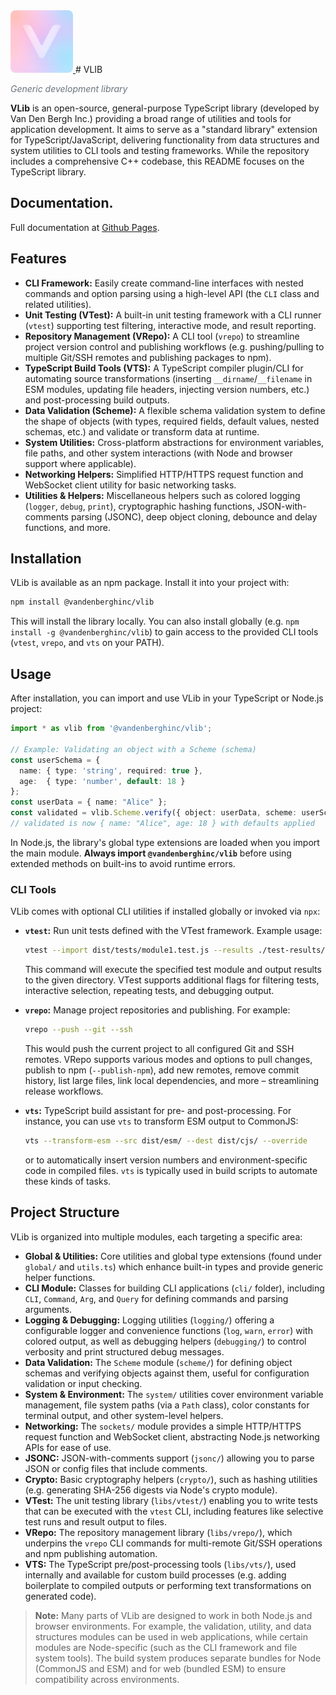 <!-- <h1 style="display:inline-flex;align-items:flex-start;margin:0;gap:8px;"> -->
  <a href="https://github.com/vandenberghinc/vlib">
    <img
      src="https://raw.githubusercontent.com/vandenberghinc/vlib/master/dev/media/icon-v4/icon.256.png"
      width="100" height="100"
      alt="VLib logo"
      style="border-radius:8px;">
  </a>
<!-- </h1> -->
# VLIB
<p><em style="color:#6a737d;">Generic development library</em></p>



**VLib** is an open-source, general-purpose TypeScript library (developed by Van Den Bergh Inc.) providing a broad range of utilities and tools for application development. It aims to serve as a "standard library" extension for TypeScript/JavaScript, delivering functionality from data structures and system utilities to CLI tools and testing frameworks. While the repository includes a comprehensive C++ codebase, this README focuses on the TypeScript library.

## Documentation.
Full documentation at [Github Pages](https://vandenberghinc.github.io/vlib).

## Features

- **CLI Framework:** Easily create command-line interfaces with nested commands and option parsing using a high-level API (the `CLI` class and related utilities).
- **Unit Testing (VTest):** A built-in unit testing framework with a CLI runner (`vtest`) supporting test filtering, interactive mode, and result reporting.
- **Repository Management (VRepo):** A CLI tool (`vrepo`) to streamline project version control and publishing workflows (e.g. pushing/pulling to multiple Git/SSH remotes and publishing packages to npm).
- **TypeScript Build Tools (VTS):** A TypeScript compiler plugin/CLI for automating source transformations (inserting `__dirname`/`__filename` in ESM modules, updating file headers, injecting version numbers, etc.) and post-processing build outputs.
- **Data Validation (Scheme):** A flexible schema validation system to define the shape of objects (with types, required fields, default values, nested schemas, etc.) and validate or transform data at runtime.
- **System Utilities:** Cross-platform abstractions for environment variables, file paths, and other system interactions (with Node and browser support where applicable).
- **Networking Helpers:** Simplified HTTP/HTTPS request function and WebSocket client utility for basic networking tasks.
- **Utilities & Helpers:** Miscellaneous helpers such as colored logging (`logger`, `debug`, `print`), cryptographic hashing functions, JSON-with-comments parsing (JSONC), deep object cloning, debounce and delay functions, and more.

## Installation

VLib is available as an npm package. Install it into your project with:

```bash
npm install @vandenberghinc/vlib
```

This will install the library locally. You can also install globally (e.g. `npm install -g @vandenberghinc/vlib`) to gain access to the provided CLI tools (`vtest`, `vrepo`, and `vts` on your PATH).

## Usage

After installation, you can import and use VLib in your TypeScript or Node.js project:

```ts
import * as vlib from '@vandenberghinc/vlib';

// Example: Validating an object with a Scheme (schema)
const userSchema = {
  name: { type: 'string', required: true },
  age:  { type: 'number', default: 18 }
};
const userData = { name: "Alice" };
const validated = vlib.Scheme.verify({ object: userData, scheme: userSchema });
// validated is now { name: "Alice", age: 18 } with defaults applied
```

In Node.js, the library's global type extensions are loaded when you import the main module. **Always import `@vandenberghinc/vlib`** before using extended methods on built-ins to avoid runtime errors.

### CLI Tools

VLib comes with optional CLI utilities if installed globally or invoked via `npx`:

- **`vtest`:** Run unit tests defined with the VTest framework. Example usage:
  ```bash
  vtest --import dist/tests/module1.test.js --results ./test-results/
  ```
  This command will execute the specified test module and output results to the given directory. VTest supports additional flags for filtering tests, interactive selection, repeating tests, and debugging output.

- **`vrepo`:** Manage project repositories and publishing. For example:
  ```bash
  vrepo --push --git --ssh
  ```
  This would push the current project to all configured Git and SSH remotes. VRepo supports various modes and options to pull changes, publish to npm (`--publish-npm`), add new remotes, remove commit history, list large files, link local dependencies, and more – streamlining release workflows.

- **`vts`:** TypeScript build assistant for pre- and post-processing. For instance, you can use `vts` to transform ESM output to CommonJS:
  ```bash
  vts --transform-esm --src dist/esm/ --dest dist/cjs/ --override
  ```
  or to automatically insert version numbers and environment-specific code in compiled files. `vts` is typically used in build scripts to automate these kinds of tasks.

## Project Structure

VLib is organized into multiple modules, each targeting a specific area:

- **Global & Utilities:** Core utilities and global type extensions (found under `global/` and `utils.ts`) which enhance built-in types and provide generic helper functions.
- **CLI Module:** Classes for building CLI applications (`cli/` folder), including `CLI`, `Command`, `Arg`, and `Query` for defining commands and parsing arguments.
- **Logging & Debugging:** Logging utilities (`logging/`) offering a configurable logger and convenience functions (`log`, `warn`, `error`) with colored output, as well as debugging helpers (`debugging/`) to control verbosity and print structured debug messages.
- **Data Validation:** The `Scheme` module (`scheme/`) for defining object schemas and verifying objects against them, useful for configuration validation or input checking.
- **System & Environment:** The `system/` utilities cover environment variable management, file system paths (via a `Path` class), color constants for terminal output, and other system-level helpers.
- **Networking:** The `sockets/` module provides a simple HTTP/HTTPS request function and WebSocket client, abstracting Node.js networking APIs for ease of use.
- **JSONC:** JSON-with-comments support (`jsonc/`) allowing you to parse JSON or config files that include comments.
- **Crypto:** Basic cryptography helpers (`crypto/`), such as hashing utilities (e.g. generating SHA-256 digests via Node's crypto module).
- **VTest:** The unit testing library (`libs/vtest/`) enabling you to write tests that can be executed with the `vtest` CLI, including features like selective test runs and result output to files.
- **VRepo:** The repository management library (`libs/vrepo/`), which underpins the `vrepo` CLI commands for multi-remote Git/SSH operations and npm publishing automation.
- **VTS:** The TypeScript pre/post-processing tools (`libs/vts/`), used internally and available for custom build processes (e.g. adding boilerplate to compiled outputs or performing text transformations on generated code).

> **Note:** Many parts of VLib are designed to work in both Node.js and browser environments. For example, the validation, utility, and data structures modules can be used in web applications, while certain modules are Node-specific (such as the CLI framework and file system tools). The build system produces separate bundles for Node (CommonJS and ESM) and for web (bundled ESM) to ensure compatibility across environments.


